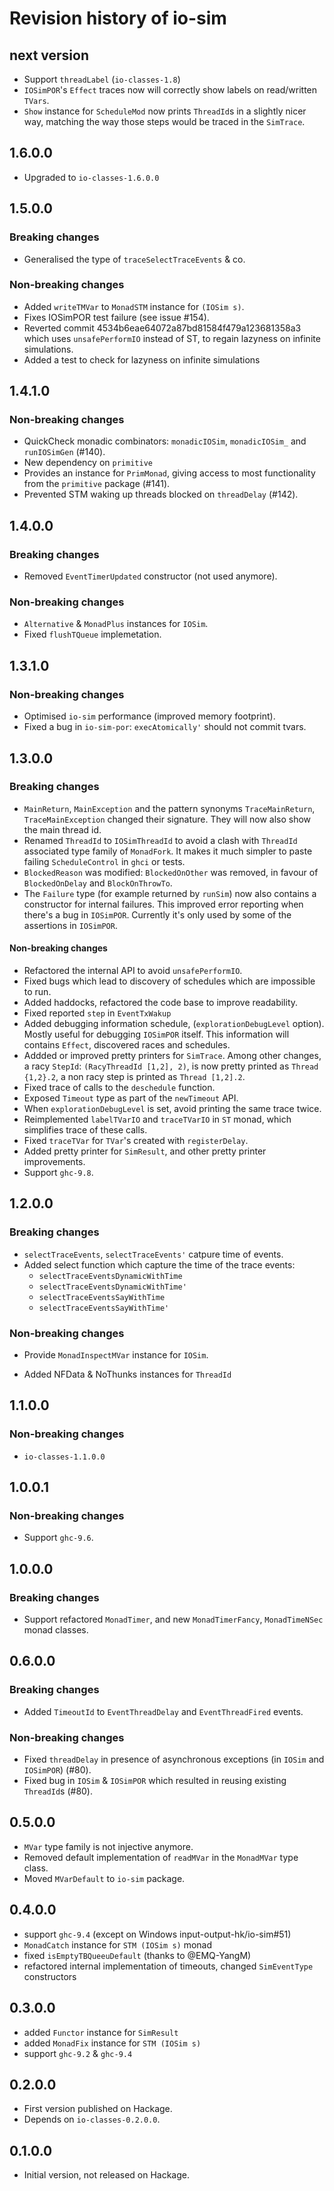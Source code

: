 # Revision history of io-sim

## next version

- Support `threadLabel` (`io-classes-1.8`)
- `IOSimPOR`'s `Effect` traces now will correctly show labels on read/written
  `TVars`.
- `Show` instance for `ScheduleMod` now prints `ThreadId`s in a slightly nicer
  way, matching the way those steps would be traced in the `SimTrace`.

## 1.6.0.0

- Upgraded to `io-classes-1.6.0.0`

## 1.5.0.0

### Breaking changes

- Generalised the type of `traceSelectTraceEvents` & co.

### Non-breaking changes

- Added `writeTMVar` to `MonadSTM` instance for `(IOSim s)`.
- Fixes IOSimPOR test failure (see issue #154).
- Reverted commit 4534b6eae64072a87bd81584f479a123681358a3 which uses
  `unsafePerformIO` instead of ST, to regain lazyness on infinite simulations.
- Added a test to check for lazyness on infinite simulations

## 1.4.1.0

### Non-breaking changes

* QuickCheck monadic combinators: `monadicIOSim`, `monadicIOSim_` and `runIOSimGen` (#140).
* New dependency on `primitive`
* Provides an instance for `PrimMonad`, giving access to most functionality
  from the `primitive` package (#141).
* Prevented STM waking up threads blocked on `threadDelay` (#142).

## 1.4.0.0

### Breaking changes

* Removed `EventTimerUpdated` constructor (not used anymore).

### Non-breaking changes

* `Alternative` & `MonadPlus` instances for `IOSim`.
* Fixed `flushTQueue` implemetation.

## 1.3.1.0

### Non-breaking changes

* Optimised `io-sim` performance (improved memory footprint).
* Fixed a bug in `io-sim-por`: `execAtomically'` should not commit tvars.

## 1.3.0.0

### Breaking changes

* `MainReturn`, `MainException` and the pattern synonyms `TraceMainReturn`,
  `TraceMainException` changed their signature.  They will now also show the main thread id.
* Renamed `ThreadId` to `IOSimThreadId` to avoid a clash with `ThreadId`
  associated type family of `MonadFork`.  It makes it much simpler to paste
  failing `ScheduleControl` in `ghci` or tests.
* `BlockedReason` was modified: `BlockedOnOther` was removed, in favour of `BlockedOnDelay` and `BlockOnThrowTo`.
* The `Failure` type (for example returned by `runSim`) now also contains
  a constructor for internal failures.  This improved error reporting when
  there's a bug in `IOSimPOR`.  Currently it's only used by some of the
  assertions in `IOSimPOR`.

#### Non-breaking changes

* Refactored the internal API to avoid `unsafePerformIO`.
* Fixed bugs which lead to discovery of schedules which are impossible to run.
* Added haddocks, refactored the code base to improve readability.
* Fixed reported `step` in `EventTxWakup`
* Added debugging information schedule, (`explorationDebugLevel` option).
  Mostly useful for debugging `IOSimPOR` itself.  This information will
  contains `Effect`, discovered races and schedules.
* Addded or improved pretty printers for `SimTrace`.  Among other changes,
  a racy `StepId`: `(RacyThreadId [1,2], 2)`, is now pretty printed as `Thread
  {1,2}.2`, a non racy step is printed as `Thread [1,2].2`.
* Fixed trace of calls to the `deschedule` function.
* Exposed `Timeout` type as part of the `newTimeout` API.
* When `explorationDebugLevel` is set, avoid printing the same trace twice.
* Reimplemented `labelTVarIO` and `traceTVarIO` in `ST` monad, which simplifies
  trace of these calls.
* Fixed `traceTVar` for `TVar`'s created with `registerDelay`.
* Added pretty printer for `SimResult`, and other pretty printer improvements.
* Support `ghc-9.8`.

## 1.2.0.0

### Breaking changes

* `selectTraceEvents`, `selectTraceEvents'` catpure time of events.
* Added select function which capture the time of the trace events:
  - `selectTraceEventsDynamicWithTime`
  - `selectTraceEventsDynamicWithTime'`
  - `selectTraceEventsSayWithTime`
  - `selectTraceEventsSayWithTime'`

### Non-breaking changes

* Provide `MonadInspectMVar` instance for `IOSim`.
- Added NFData & NoThunks instances for `ThreadId`

## 1.1.0.0

### Non-breaking changes

* `io-classes-1.1.0.0`

## 1.0.0.1

### Non-breaking changes

* Support `ghc-9.6`.

## 1.0.0.0

### Breaking changes

* Support refactored `MonadTimer`, and new `MonadTimerFancy`, `MonadTimeNSec`
  monad classes.

## 0.6.0.0

### Breaking changes

* Added `TimeoutId` to `EventThreadDelay` and `EventThreadFired` events.

### Non-breaking changes

* Fixed `threadDelay` in presence of asynchronous exceptions (in `IOSim` and `IOSimPOR`) (#80).
* Fixed bug in `IOSim` & `IOSimPOR` which resulted in reusing existing
  `ThreadId`s (#80).

## 0.5.0.0

* `MVar` type family is not injective anymore.
* Removed default implementation of `readMVar` in the `MonadMVar` type class.
* Moved `MVarDefault` to `io-sim` package.

## 0.4.0.0

* support `ghc-9.4` (except on Windows input-output-hk/io-sim#51)
* `MonadCatch` instance for `STM (IOSim s)` monad
* fixed `isEmptyTBQueeuDefault` (thanks to @EMQ-YangM)
* refactored internal implementation of timeouts, changed `SimEventType`
  constructors

## 0.3.0.0

* added `Functor` instance for `SimResult`
* added `MonadFix` instance for `STM (IOSim s)`
* support `ghc-9.2` & `ghc-9.4`

## 0.2.0.0

* First version published on Hackage.
* Depends on `io-classes-0.2.0.0`.

## 0.1.0.0

* Initial version, not released on Hackage.
